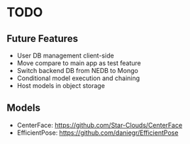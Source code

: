 # TODO

## Future Features

- User DB management client-side
- Move compare to main app as test feature
- Switch backend DB from NEDB to Mongo
- Conditional model execution and chaining
- Host models in object storage

## Models

- CenterFace: <https://github.com/Star-Clouds/CenterFace>
- EfficientPose: <https://github.com/daniegr/EfficientPose>
